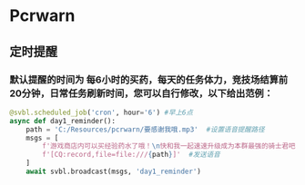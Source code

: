 # **Pcrwarn**
## **定时提醒**
### **默认提醒的时间为 每6小时的买药，每天的任务体力，竞技场结算前20分钟，日常任务刷新时间，您可以自行修改，以下给出范例：** 
```python
@svbl.scheduled_job('cron', hour='6') #早上6点
async def day1_reminder():
    path = 'C:/Resources/pcrwarn/要感谢我哦.mp3'  #设置语音提醒路径
    msgs = [
        f'游戏商店内可以买经验药水了哦！\n快和我一起速速升级成为本群最强的骑士君吧！\n(1/4){R.img("yao.jpg").cqcode}\n',   #自定义文本，`R.img配置附带图片`
        f'[CQ:record,file=file:///{path}]'  #发送语音
    ]
    await svbl.broadcast(msgs, 'day1_reminder')
```